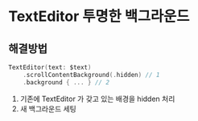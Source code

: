 # TextEditor 투명한 백그라운드

## 해결방법

```swift
TextEditor(text: $text)
    .scrollContentBackground(.hidden) // 1
    .background { ... } // 2
```
1. 기존에 TextEditor 가 갖고 있는 배경을 hidden 처리
2. 새 백그라운드 세팅
